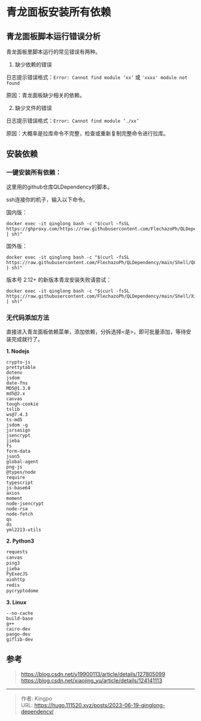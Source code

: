 # 青龙面板安装所有依赖


<!--more-->
## 青龙面板脚本运行错误分析

青龙面板里脚本运行的常见错误有两种。

1. 缺少依赖的错误

日志提示错误格式：`Error: Cannot find module ‘xx’` 或 `'xxxx' module not found `

原因：青龙面板缺少相关的依赖。

2. 缺少文件的错误

日志提示错误格式：`Error: Cannot find module ‘./xx’`

原因：大概率是拉库命令不完整，检查或重新复制完整命令进行拉库。

## 安装依赖

### 一键安装所有依赖：

这里用的github仓库QLDependency的脚本。

ssh连接你的机子，输入以下命令。

国内版：
```
docker exec -it qinglong bash -c "$(curl -fsSL https://ghproxy.com/https://raw.githubusercontent.com/FlechazoPh/QLDependency/main/Shell/QLOneKeyDependency.sh | sh)"

```
国外版：
```
docker exec -it qinglong bash -c "$(curl -fsSL https://raw.githubusercontent.com/FlechazoPh/QLDependency/main/Shell/QLOneKeyDependency.sh | sh)"

```

版本号 2.12+ 的新版本青龙安装失败请尝试：
```
docker exec -it qinglong bash -c "$(curl -fsSL https://raw.githubusercontent.com/FlechazoPh/QLDependency/main/Shell/XinQLOneKey.sh | sh)"
```

### 无代码添加方法

直接进入青龙面板依赖菜单，添加依赖，分拆选择<是>，即可批量添加，等待安装完成就行了。

**1. Nodejs**

```node
crypto-js
prettytable
dotenv
jsdom
date-fns
MD5@1.3.0 
md5@2.x 
canvas
tough-cookie
tslib
ws@7.4.3
ts-md5
jsdom -g
jsrsasign
jsencrypt
jieba
fs
form-data
json5
global-agent
png-js
@types/node
require
typescript
js-base64
axios
moment
node-jsencrypt
node-rsa
node-fetch
qs
ds
yml2213-utils

```

**2. Python3**
```python
requests
canvas
ping3
jieba
PyExecJS
aiohttp
redis
pycryptodome
```

**3. Linux**
```
--no-cache
build-base
g++
cairo-dev
pango-dev
giflib-dev
```

## 参考
> https://blog.csdn.net/y19900113/article/details/127805099
> https://blog.csdn.net/xiaojing_yu/article/details/124141113

---

> 作者: Kingpo  
> URL: https://hugo.111520.xyz/posts/2023-06-19-qinglong-dependency/  

